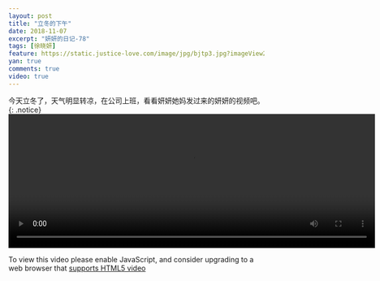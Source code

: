 ```yaml
---
layout: post
title: "立冬的下午"
date: 2018-11-07
excerpt: "妍妍的日记-78"
tags: [徐晓妍]
feature: https://static.justice-love.com/image/jpg/bjtp3.jpg?imageView2/1/w/1200/h/500
yan: true
comments: true
video: true
---
```

今天立冬了，天气明显转凉，在公司上班，看看妍妍她妈发过来的妍妍的视频吧。
{: .notice}
<video id="my-video" class="video-js vjs-16-9 clipboard" controls preload="auto" width="722" height="264" data-setup="{}">
    <source src="{{ site.staticUrl }}/yanyan/video/yigexiawu.mp4" type='video/mp4'>
    <p class="vjs-no-js">
      To view this video please enable JavaScript, and consider upgrading to a web browser that
      <a href="http://videojs.com/html5-video-support/" target="_blank">supports HTML5 video</a>
    </p>
</video>
